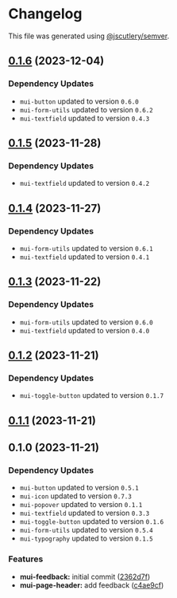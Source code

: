 # Changelog

This file was generated using [@jscutlery/semver](https://github.com/jscutlery/semver).

## [0.1.6](https://github.com/Availity/element/compare/@availity/mui-feedback@0.1.5...@availity/mui-feedback@0.1.6) (2023-12-04)

### Dependency Updates

* `mui-button` updated to version `0.6.0`
* `mui-form-utils` updated to version `0.6.2`
* `mui-textfield` updated to version `0.4.3`
## [0.1.5](https://github.com/Availity/element/compare/@availity/mui-feedback@0.1.4...@availity/mui-feedback@0.1.5) (2023-11-28)

### Dependency Updates

* `mui-textfield` updated to version `0.4.2`
## [0.1.4](https://github.com/Availity/element/compare/@availity/mui-feedback@0.1.3...@availity/mui-feedback@0.1.4) (2023-11-27)

### Dependency Updates

* `mui-form-utils` updated to version `0.6.1`
* `mui-textfield` updated to version `0.4.1`
## [0.1.3](https://github.com/Availity/element/compare/@availity/mui-feedback@0.1.2...@availity/mui-feedback@0.1.3) (2023-11-22)

### Dependency Updates

* `mui-form-utils` updated to version `0.6.0`
* `mui-textfield` updated to version `0.4.0`
## [0.1.2](https://github.com/Availity/element/compare/@availity/mui-feedback@0.1.1...@availity/mui-feedback@0.1.2) (2023-11-21)

### Dependency Updates

* `mui-toggle-button` updated to version `0.1.7`
## [0.1.1](https://github.com/Availity/element/compare/@availity/mui-feedback@0.1.0...@availity/mui-feedback@0.1.1) (2023-11-21)

## 0.1.0 (2023-11-21)

### Dependency Updates

* `mui-button` updated to version `0.5.1`
* `mui-icon` updated to version `0.7.3`
* `mui-popover` updated to version `0.1.1`
* `mui-textfield` updated to version `0.3.3`
* `mui-toggle-button` updated to version `0.1.6`
* `mui-form-utils` updated to version `0.5.4`
* `mui-typography` updated to version `0.1.5`

### Features

* **mui-feedback:** initial commit ([2362d7f](https://github.com/Availity/element/commit/2362d7f892274f6260d4814fd8b19b85d8e4fe70))
* **mui-page-header:** add feedback ([c4ae9cf](https://github.com/Availity/element/commit/c4ae9cff82c163c72818f8d015e103f10869cdd0))
